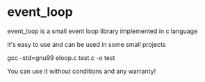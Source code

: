 # event_loop
event_loop is a small event loop library implemented in c language

it's easy to use and can be used in some small projects

gcc -std=gnu99 eloop.c test.c -o test

You can use it without conditions and any warranty!
